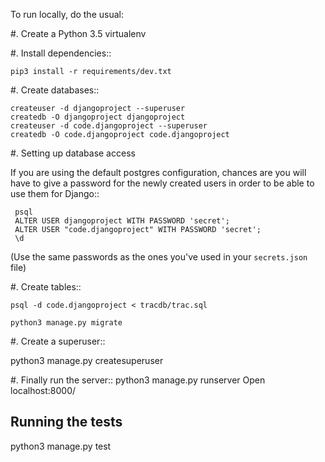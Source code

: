
To run locally, do the usual:

#. Create a Python 3.5 virtualenv

#. Install dependencies::

    pip3 install -r requirements/dev.txt

#. Create databases::

    createuser -d djangoproject --superuser
    createdb -O djangoproject djangoproject
    createuser -d code.djangoproject --superuser
    createdb -O code.djangoproject code.djangoproject

#. Setting up database access

   If you are using the default postgres configuration, chances are you will
   have to give a password for the newly created users in order to be able to
   use them for Django::

     psql
     ALTER USER djangoproject WITH PASSWORD 'secret';
     ALTER USER "code.djangoproject" WITH PASSWORD 'secret';
     \d

   (Use the same passwords as the ones you've used in your `secrets.json` file)

#. Create tables::

    psql -d code.djangoproject < tracdb/trac.sql

    python3 manage.py migrate

#. Create a superuser::

   python3 manage.py createsuperuser

#. Finally run the server::
   python3 manage.py runserver 
   Open localhost:8000/

Running the tests
-----------------

   python3 manage.py test
